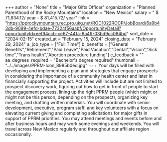 +++
author = "None"
title = "Major Gifts Officer"
organization = "Planned Parenthood of the Rocky Mountains"
location = "New Mexico"
salary = " $ 71,834.12/ year -  $ 81,415.72/ year"
link = "https://pprockymountain.rec.pro.ukg.net/ROC1022ROCP/JobBoard/6a9b43db-9099-4efd-bdae-77324f56aabf/OpportunityDetail?opportunityId=eef94ccb-ce67-441a-8a49-03bd9cc084bd"
sort_date = "2024-02-15"
created_at = "February 15, 2024"
closing_date = "February 29, 2024"
a_job_type = ["Full Time"]
b_benefits = ["General Benefits","Retirement","Paid Leave","Paid Vacation","Dental","Vision","Sick time","Trans health","Abortion procedure funding"]
c_feedback = ""
aa_degrees_required = "Bachelor's degree required"
thumbnail = "../../images/PPRM-Icon_8985b0ed.jpg"
+++
Your days will be filled with developing and implementing a plan and strategies that engage prospects in considering the importance of a community health center and later in financially supporting the project. Activities will include but are not limited to prospect discovery work, figuring out how to get in front of people to start the engagement process, lining up the right PPRM people (which might or might not be this person, depending on the prospect), organizing key meeting, and drafting written materials. You will coordinate with senior development, executive, program staff, and key volunteers with a focus on elevating current giving and completing solicitations for major gifts in support of PPRM priorities.  You may attend meetings and events before and after business hours and may work some evenings and weekends. You will travel across New Mexico regularly and throughout our affiliate region occasionally.